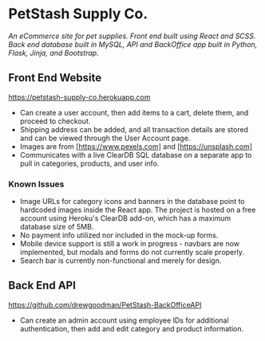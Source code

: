 # PetStash Supply Co.
*An eCommerce site for pet supplies. Front end built using React and SCSS. Back end database built in MySQL, API and BackOffice app built in Python, Flask, Jinja, and Bootstrap.*

## Front End Website
https://petstash-supply-co.herokuapp.com

- Can create a user account, then add items to a cart, delete them, and proceed to checkout.
- Shipping address can be added, and all transaction details are stored and can be viewed through the User Account page.
- Images are from [https://www.pexels.com] and [https://unsplash.com]
- Communicates with a live ClearDB SQL database on a separate app to pull in categories, products, and user info.

### Known Issues
- Image URLs for category icons and banners in the database point to hardcoded images inside the React app. The project is hosted on a free account using Heroku's ClearDB add-on, which has a maximum database size of 5MB.
- No payment info utilized nor included in the mock-up forms.
- Mobile device support is still a work in progress - navbars are now implemented, but modals and forms do not currently scale properly.
- Search bar is currently non-functional and merely for design.

## Back End API
https://github.com/drewgoodman/PetStash-BackOfficeAPI

- Can create an admin account using employee IDs for additional authentication, then add and edit category and product information.
